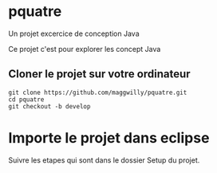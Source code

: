 # pquatre
Un projet excercice de conception Java

Ce projet c'est pour explorer les concept Java

## Cloner le projet sur votre ordinateur
```
git clone https://github.com/maggwilly/pquatre.git
cd pquatre
git checkout -b develop
```
# Importe le projet dans eclipse 
Suivre les etapes qui sont dans le dossier Setup du projet.
